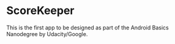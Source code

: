 # ScoreKeeper
This is the first app to be designed as part of the Android Basics Nanodegree by Udacity/Google.
